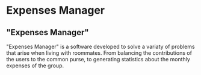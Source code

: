Expenses Manager
=============

"Expenses Manager"
--------------
"Expenses Manager" is a software developed to solve a variaty of problems that arise when living with roommates. From balancing the contributions of the users to the common purse, to generating statistics about the monthly expenses of the group.

